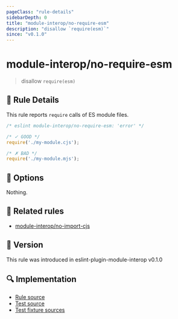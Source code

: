 ```yaml
---
pageClass: "rule-details"
sidebarDepth: 0
title: "module-interop/no-require-esm"
description: "disallow `require(esm)`"
since: "v0.1.0"
---
```


# module-interop/no-require-esm

> disallow `require(esm)`

## 📖 Rule Details

This rule reports `require` calls of ES module files.

<!-- eslint-skip -->

```js
/* eslint module-interop/no-require-esm: 'error' */

/* ✓ GOOD */
require('./my-module.cjs');

/* ✗ BAD */
require('./my-module.mjs');
```

## 🔧 Options

Nothing.

## 👫 Related rules

- [module-interop/no-import-cjs]

[module-interop/no-import-cjs]: ./no-import-cjs.md

## 🚀 Version

This rule was introduced in eslint-plugin-module-interop v0.1.0

## 🔍 Implementation

- [Rule source](https://github.com/ota-meshi/eslint-plugin-module-interop/blob/main/src/rules/no-require-esm.ts)
- [Test source](https://github.com/ota-meshi/eslint-plugin-module-interop/blob/main/tests/src/rules/no-require-esm.ts)
- [Test fixture sources](https://github.com/ota-meshi/eslint-plugin-module-interop/tree/main/tests/fixtures/rules/no-require-esm)
